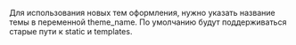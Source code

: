 Для использования новых тем оформления, нужно указать название темы в переменной theme_name. По умолчанию будут поддерживаться старые пути к static и templates.
